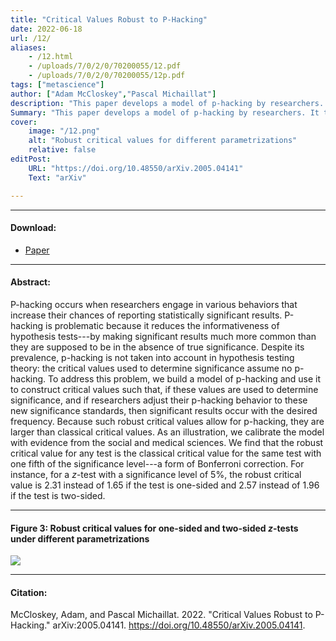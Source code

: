 ```yaml
---
title: "Critical Values Robust to P-Hacking" 
date: 2022-06-18
url: /12/
aliases:
    - /12.html
    - /uploads/7/0/2/0/70200055/12.pdf
    - /uploads/7/0/2/0/70200055/12p.pdf    
tags: ["metascience"]
author: ["Adam McCloskey","Pascal Michaillat"]
description: "This paper develops a model of p-hacking by researchers. It then gives critical values that correct the inflated type 1 error rates caused by p-hacking." 
Summary: "This paper develops a model of p-hacking by researchers. It then gives critical values that correct the inflated type 1 error rates caused by p-hacking. For a two-sided z-test with significance level of 5%, the robust critical value is 2.57 (instead of 1.96)."
cover:
    image: "/12.png"
    alt: "Robust critical values for different parametrizations"
    relative: false
editPost:
    URL: "https://doi.org/10.48550/arXiv.2005.04141"
    Text: "arXiv"

---
```


---

#### Download:

- [Paper](/12.pdf)
<!-- + [Code & data](https://doi.org/10.48550/arXiv.2005.04141) -->
<!-- + [online appendix](https://doi.org/10.48550/arXiv.2005.04141) -->

---

#### Abstract:

P-hacking occurs when researchers engage in various behaviors that increase their chances of reporting statistically significant results. P-hacking is problematic because it reduces the informativeness of hypothesis tests---by making significant results much more common than they are supposed to be in the absence of true significance. Despite its prevalence, p-hacking is not taken into account in hypothesis testing theory: the critical values used to determine significance assume no p-hacking. To address this problem, we build a model of p-hacking and use it to construct critical values such that, if these values are used to determine significance, and if researchers adjust their p-hacking behavior to these new significance standards, then significant results occur with the desired frequency. Because such robust critical values allow for p-hacking, they are larger than classical critical values. As an illustration, we calibrate the model with evidence from the social and medical sciences. We find that the robust critical value for any test is the classical critical value for the same test with one fifth of the significance level---a form of Bonferroni correction. For instance, for a $z$-test with a significance level of 5%, the robust critical value is 2.31 instead of 1.65 if the test is one-sided and 2.57 instead of 1.96 if the test is two-sided.

---

#### Figure 3:  Robust critical values for one-sided and two-sided $z$-tests under different parametrizations

![](/12.png)

---

#### Citation:

McCloskey, Adam, and Pascal Michaillat. 2022. "Critical Values Robust to P-Hacking." arXiv:2005.04141. https://doi.org/10.48550/arXiv.2005.04141.

